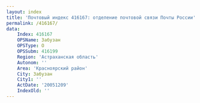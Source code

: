 ```yaml
---
layout: index
title: 'Почтовый индекс 416167: отделение почтовой связи Почты России'
permalink: /416167/
data:
    Index: 416167
    OPSName: Забузан
    OPSType: О
    OPSSubm: 416199
    Region: 'Астраханская область'
    Autonom: ''
    Area: 'Красноярский район'
    City: Забузан
    City1: ''
    ActDate: '20051209'
    IndexOld: ''
---
```

